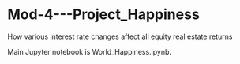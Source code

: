 # Mod-4---Project_Happiness

How various interest rate changes affect all equity real estate returns

Main Jupyter notebook is World_Happiness.ipynb.

